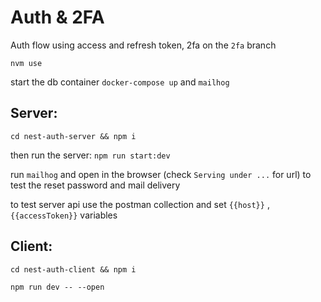 # Auth & 2FA

Auth flow using access and refresh token, 2fa on the `2fa` branch

`nvm use`

start the db container `docker-compose up` and `mailhog`

## Server:

`cd nest-auth-server && npm i`

then run the server: `npm run start:dev`

run `mailhog` and open in the browser (check `Serving under ...` for url) to test the reset password and mail delivery

to test server api use the postman collection and set `{{host}}` , `{{accessToken}}` variables

## Client:

`cd nest-auth-client && npm i`

`npm run dev -- --open`
